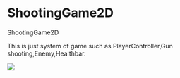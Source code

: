 # ShootingGame2D
ShootingGame2D

This is just system of game such as PlayerController,Gun shooting,Enemy,Healthbar.

![](https://media.discordapp.net/attachments/406062303897714709/714042895421669416/unknown.png)
